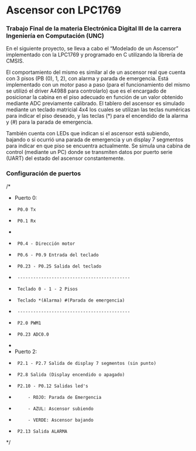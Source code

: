 # Ascensor con LPC1769 

### Trabajo Final de la materia Electrónica Digital III de la carrera Ingeniería en Computación (UNC)

En el siguiente proyecto, se lleva a cabo el “Modelado de un Ascensor” implementado con la LPC1769 y programado en C utilizando la librería de CMSIS.

El comportamiento del mismo es similar al de un ascensor real que cuenta con 3 pisos (PB (0), 1, 2), con alarma y parada de emergencia. Está implementado con un motor paso a paso (para el funcionamiento del mismo se utilizó el driver A4988 para controlarlo) que es el encargado de posicionar la cabina en el piso adecuado en función de un valor obtenido mediante ADC previamente calibrado. El tablero del ascensor es simulado mediante un teclado matricial 4x4 los cuales se utilizan las teclas numéricas para indicar el piso deseado, y las teclas (*) para el encendido de la alarma y (#) para la parada de emergencia. 

También cuenta con LEDs que indican si el ascensor está subiendo, bajando o si ocurrió una parada de emergencia y un display 7 segmentos para indicar en que piso se encuentra actualmente. Se simula una cabina de control (mediante un PC) donde se transmiten datos por puerto serie (UART) del estado del ascensor constantemente.

### Configuración de puertos
/*
 *	Puerto 0:
 *		P0.0 Tx
 *		P0.1 Rx
 *		
 *		P0.4 - Dirección motor
 *		P0.6 - P0.9 Entrada del teclado
 *		P0.23 - P0.25 Salida del teclado
 *		-------------------------------------------
 *		Teclado 0 - 1 - 2 Pisos
 *		Teclado *(Alarma) #(Parada de emergencia)
 *		-------------------------------------------
 *		P2.0 PWM1
 *		P0.23 ADC0.0
 *
 *	Puerto 2:
 *		P2.1 - P2.7 Salida de display 7 segmentos (sin punto)
 *		P2.8 Salida (Display encendido o apagado)
 *		P2.10 - P0.12 Salidas led's
 *			- ROJO: Parada de Emergencia
 *			- AZUL: Ascensor subiendo
 *			- VERDE: Ascensor bajando
 *		P2.13 Salida ALARMA
 */

